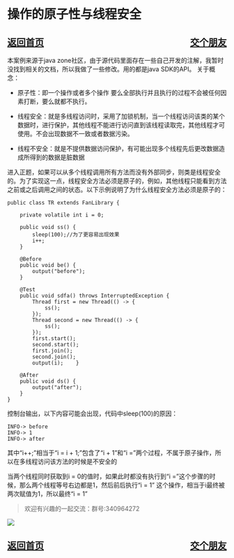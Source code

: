 # 操作的原子性与线程安全
<a href="/blog/home.html">返回首页</a><a href="/blog/交个朋友.html"  style="float:right;">交个朋友</a>
---

本案例来源于java zone社区，由于源代码里面存在一些自己开发的注解，我暂时没找到相关的文档，所以我做了一些修改。用的都是java SDK的API。
关于概念：
* 原子性：即一个操作或者多个操作 要么全部执行并且执行的过程不会被任何因素打断，要么就都不执行。

* 线程安全：就是多线程访问时，采用了加锁机制，当一个线程访问该类的某个数据时，进行保护，其他线程不能进行访问直到该线程读取完，其他线程才可使用。不会出现数据不一致或者数据污染。

* 线程不安全：就是不提供数据访问保护，有可能出现多个线程先后更改数据造成所得到的数据是脏数据

进入正题，如果可以从多个线程调用所有方法而没有外部同步，则类是线程安全的。为了实现这一点，线程安全方法必须是原子的，例如，其他线程只能看到方法之前或之后调用之间的状态。以下示例说明了为什么线程安全方法必须是原子的：

```
public class TR extends FanLibrary {

    private volatile int i = 0;

    public void ss() {
        sleep(100);//为了更容易出现效果
        i++;
    }

    @Before
    public void be() {
        output("before");
    }

    @Test
    public void sdfa() throws InterruptedException {
        Thread first = new Thread(() -> {
            ss();
        });
        Thread second = new Thread(() -> {
            ss();
        });
        first.start();
        second.start();
        first.join();
        second.join();
        output(i);    }

    @After
    public void ds() {
        output("after");
    }
}
```

控制台输出，以下内容可能会出现，代码中sleep(100)的原因：

```
INFO-> before
INFO-> 1
INFO-> after
```

其中“i++;”相当于“i = i + 1;”包含了“i + 1”和“i =”两个过程，不属于原子操作，所以在多线程访问该方法的时候是不安全的

当两个线程同时获取到i = 0的值时，如果此时都没有执行到“i =”这个步骤的时候，那么两个线程等号右边都是1，然后前后执行“i = 1” 这个操作，相当于i最终被两次赋值为1，所以最终“i = 1”



> 欢迎有兴趣的一起交流：群号:340964272

![](/blog/pic/201712120951590031.png)


<a href="/blog/home.html">返回首页</a><a href="/blog/交个朋友.html"  style="float:right;">交个朋友</a>
---


<script src="/blog/js/bubbly.js"></script>
<script src="/blog/js/article.js"></script>